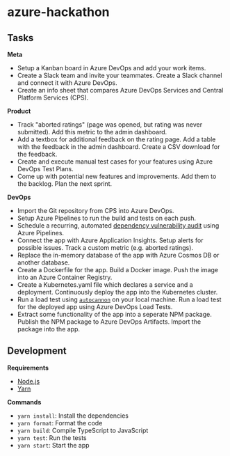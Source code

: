# azure-hackathon

## Tasks

**Meta**

- Setup a Kanban board in Azure DevOps and add your work items.
- Create a Slack team and invite your teammates. Create a Slack channel and connect it with Azure DevOps.
- Create an info sheet that compares Azure DevOps Services and Central Platform Services (CPS).

**Product**

- Track "aborted ratings" (page was opened, but rating was never submitted). Add this metric to the admin dashboard.
- Add a textbox for additional feedback on the rating page. Add a table with the feedback in the admin dashboard. Create a CSV download for the feedback.
- Create and execute manual test cases for your features using Azure DevOps Test Plans.
- Come up with potential new features and improvements. Add them to the backlog. Plan the next sprint.

**DevOps**

- Import the Git repository from CPS into Azure DevOps.
- Setup Azure Pipelines to run the build and tests on each push.
- Schedule a recurring, automated [dependency vulnerability audit](https://yarnpkg.com/lang/en/docs/cli/audit/) using Azure Pipelines.
- Connect the app with Azure Application Insights. Setup alerts for possible issues. Track a custom metric (e.g. aborted ratings).
- Replace the in-memory database of the app with Azure Cosmos DB or another database.
- Create a Dockerfile for the app. Build a Docker image. Push the image into an Azure Container Registry.
- Create a Kubernetes.yaml file which declares a service and a deployment. Continuously deploy the app into the Kubernetes cluster.
- Run a load test using [`autocannon`](https://github.com/mcollina/autocannon) on your local machine. Run a load test for the deployed app using Azure DevOps Load Tests.
- Extract some functionality of the app into a seperate NPM package. Publish the NPM package to Azure DevOps Artifacts. Import the package into the app.

## Development

**Requirements**

- [Node.js](https://nodejs.org)
- [Yarn](https://yarnpkg.com)

**Commands**

- `yarn install`: Install the dependencies
- `yarn format`: Format the code
- `yarn build`: Compile TypeScript to JavaScript
- `yarn test`: Run the tests
- `yarn start`: Start the app
